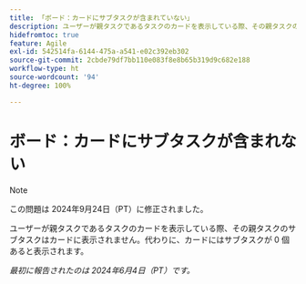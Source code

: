 ```yaml
---
title: 「ボード：カードにサブタスクが含まれていない」
description: ユーザーが親タスクであるタスクのカードを表示している際、その親タスクのサブタスクはカードに表示されません。代わりに、カードにはサブタスクが 0 個あると表示されます。
hidefromtoc: true
feature: Agile
exl-id: 542514fa-6144-475a-a541-e02c392eb302
source-git-commit: 2cbde79df7bb110e083f8e8b65b319d9c682e188
workflow-type: ht
source-wordcount: '94'
ht-degree: 100%

---
```


# ボード：カードにサブタスクが含まれない

>[!NOTE]
>
>この問題は 2024年9月24日（PT）に修正されました。

ユーザーが親タスクであるタスクのカードを表示している際、その親タスクのサブタスクはカードに表示されません。代わりに、カードにはサブタスクが 0 個あると表示されます。

_最初に報告されたのは 2024年6月4日（PT）です。_
